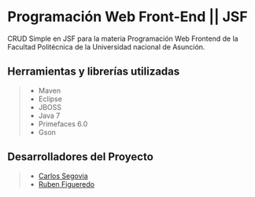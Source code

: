 # Programación Web Front-End || JSF
CRUD Simple en JSF para la materia Programación Web Frontend de la Facultad Politécnica de la Universidad nacional de Asunción. 

## Herramientas y librerías utilizadas

> * Maven
> * Eclipse
> * JBOSS
> * Java 7
> * Primefaces 6.0
> * Gson 


## Desarrolladores del Proyecto

> * [Carlos Segovia](https://github.com/carlossegovia)
> * [Ruben Figueredo](https://github.com/rubenfig)
